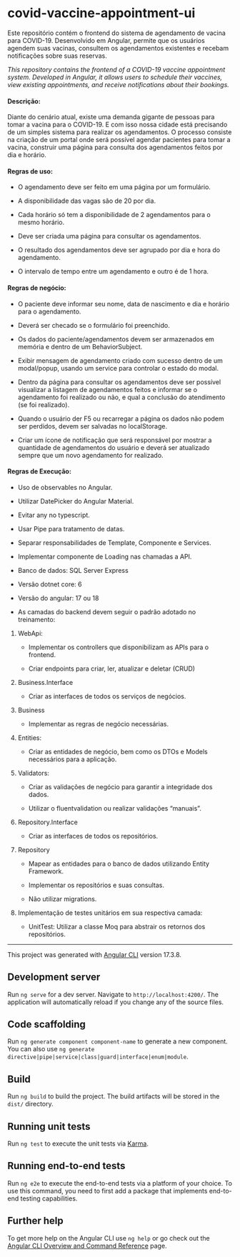 # covid-vaccine-appointment-ui
Este repositório contém o frontend do sistema de agendamento de vacina para COVID-19. Desenvolvido em Angular, permite que os usuários agendem suas vacinas, consultem os agendamentos existentes e recebam notificações sobre suas reservas.

_This repository contains the frontend of a COVID-19 vaccine appointment system. Developed in Angular, it allows users to schedule their vaccines, view existing appointments, and receive notifications about their bookings._

#### Descrição:

Diante do cenário atual, existe uma demanda gigante de pessoas para tomar a vacina
para o COVID-19. E com isso nossa cidade está precisando de um simples sistema para
realizar os agendamentos. O processo consiste na criação de um portal onde será
possível agendar pacientes para tomar a vacina, construir uma página para consulta dos
agendamentos feitos por dia e horário.

#### Regras de uso:

- O agendamento deve ser feito em uma página por um formulário.

- A disponibilidade das vagas são de 20 por dia.

- Cada horário só tem a disponibilidade de 2 agendamentos para o mesmo horário.

- Deve ser criada uma página para consultar os agendamentos.

- O resultado dos agendamentos deve ser agrupado por dia e hora do
agendamento.

- O intervalo de tempo entre um agendamento e outro é de 1 hora.

#### Regras de negócio:

- O paciente deve informar seu nome, data de nascimento e dia e horário para o
agendamento.

- Deverá ser checado se o formulário foi preenchido.

- Os dados do paciente/agendamentos devem ser armazenados em memória e
dentro de um BehaviorSubject.

- Exibir mensagem de agendamento criado com sucesso dentro de um
modal/popup, usando um service para controlar o estado do modal.

- Dentro da página para consultar os agendamentos deve ser possível visualizar a
listagem de agendamentos feitos e informar se o agendamento foi realizado ou
não, e qual a conclusão do atendimento (se foi realizado).

- Quando o usuário der F5 ou recarregar a página os dados não podem ser
perdidos, devem ser salvadas no localStorage.

- Criar um ícone de notificação que será responsável por mostrar a quantidade de
agendamentos do usuário e deverá ser atualizado sempre que um novo
agendamento for realizado.

#### Regras de Execução:

- Uso de observables no Angular.

- Utilizar DatePicker do Angular Material.

- Evitar any no typescript.

- Usar Pipe para tratamento de datas.

- Separar responsabilidades de Template, Componente e Services.

- Implementar componente de Loading nas chamadas a API.

- Banco de dados: SQL Server Express

- Versão dotnet core: 6

- Versão do angular: 17 ou 18

- As camadas do backend devem seguir o padrão adotado no treinamento:
 
1. WebApi:

     - Implementar os controllers que disponibilizam as APIs para o frontend.

     - Criar endpoints para criar, ler, atualizar e deletar (CRUD)
  
2. Business.Interface

     - Criar as interfaces de todos os serviços de negócios.
   
3. Business

     - Implementar as regras de negócio necessárias.
   
4. Entities:

     - Criar as entidades de negócio, bem como os DTOs e Models necessários para a aplicação.

5. Validators:

     - Criar as validações de negócio para garantir a integridade dos dados.

     - Utilizar o fluentvalidation ou realizar validações “manuais”.
   
6. Repository.Interface

     - Criar as interfaces de todos os repositórios.
   
7. Repository

     - Mapear as entidades para o banco de dados utilizando Entity Framework.

     - Implementar os repositórios e suas consultas.
   
     - Não utilizar migrations.
   
8. Implementação de testes unitários em sua respectiva camada:

     - UnitTest: Utilizar a classe Moq para abstrair os retornos dos repositórios.

---
This project was generated with [Angular CLI](https://github.com/angular/angular-cli) version 17.3.8.

## Development server

Run `ng serve` for a dev server. Navigate to `http://localhost:4200/`. The application will automatically reload if you change any of the source files.

## Code scaffolding

Run `ng generate component component-name` to generate a new component. You can also use `ng generate directive|pipe|service|class|guard|interface|enum|module`.

## Build

Run `ng build` to build the project. The build artifacts will be stored in the `dist/` directory.

## Running unit tests

Run `ng test` to execute the unit tests via [Karma](https://karma-runner.github.io).

## Running end-to-end tests

Run `ng e2e` to execute the end-to-end tests via a platform of your choice. To use this command, you need to first add a package that implements end-to-end testing capabilities.

## Further help

To get more help on the Angular CLI use `ng help` or go check out the [Angular CLI Overview and Command Reference](https://angular.io/cli) page.
